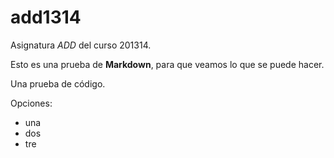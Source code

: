 add1314
=======

Asignatura *ADD* del curso 201314.

Esto es una prueba de **Markdown**, para que
veamos lo que se puede hacer.

 Una prueba de código.
 
Opciones:
* una
* dos
* tre
